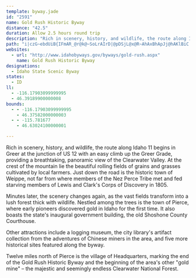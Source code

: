 ```yaml
---
template: byway.jade
id: "2591"
name: Gold Rush Historic Byway
distance: "42.5"
duration: Allow 2.5 hours round trip
description: "Rich in scenery, history, and wildlife, the route along Idaho 11 travels through mountains and forests where early pioneers discovered gold in Idaho for the first time."
path: "i|czG~ebdUiB{IFmAR_@r@k@~SoLrAIrD|@pDSjL@x@R~AhAxBhApJj@hAKlBiC|Cw@p@sAz@sCl@_BlCaEfAqAnAe@tADZGd@YTs@EeAYq@SIs@HoG~Bc@\\iAzAaD~AcBrBe@Xi@FoCBi@RuA~@sA\\uAUg@Ue@e@}A_CoAg@c@_@_@i@Uu@G_AVsD@_AEy@Us@[m@c@_@cAKcB^i@Ai@UyAy@oAcAi@q@Uq@_@g@c@WsAJ[^s@~A_@j@qAn@aBP]AUW?_@DSNKnASb@Qv@mAjByEb@_@`@Er@PfBxAd@XrAPrASjByA\\QX?|Bd@jDdBj@HjCJhAXXP\\~A@~@G`A]pAI~@DZHX^^`@Lj@?x@YlF}EZq@\\sAIkA_@{@yA_AqFkAs@UeDwBwGgDcBs@wDw@u@JiAx@y@Pi@EsAe@u@m@K]g@uCi@mAa@e@c@C}@HURi@r@wA~Ca@f@gCfA_Bb@}CN_@To@x@g@ZiFXo@RgHbAyBf@y@?c@YEWDUHK~AE^KpG_DbEgA|Am@xAw@hDuCvBmANQNq@Ks@a@Uo@X}@~@k@XqELg@L}BfBy@NYKsAsAYKy@GsCd@mAQoAq@[g@Eg@Jk@rBeBvDkBxCsDxAgApGmDfGmExAqAbAmAVo@f@oB^i@h@SXCj@JpAd@tAFd@Qb@a@Xm@^sBNyKxAkUXkC~B{Ed@mBLyB?mEk@aE[y@q@w@sDyB}EaCSc@@{Ab@g@xBkAfAKdA\\lB~Af@Rj@Jd@IfKgHjDsCdAeBXy@RcAPmBEkBcCiROmC?wUN_FReAx@aCzNmTxAmCd@sAxBoI`C{JJeADyAA_AsAqMEsAJqDxB}QFyEC{IUgBmBgHKyB?_AJy@vCuOD}@?iF|@sGLyBA{BsBoUEgC~@cb@E{BOyB_@sBgAyCwYge@mCwDk@oAs@}Bc@cCqO}hAUoCIqCNkeA?m`ADmCNmEXmAt@}BlAyA|XkXv\\k`@hAaB|@sBn@mCRsBH{GJsk@OeiAAc|Af@kuIKe@o@YkZFyNPyCE_BYwIaFmByAmR}Qk@w@m@mAsEgOe@aAmAsAiBm@kNT_BEcCg@aDaBkQaNiBmBgAeB{Oy^_@k@s@g@mFiBcBgA_BaBaByCsIqWiCoJ}CkMi@{AeImOoCcJmFoMcCgHgF{LcAkB_CeD}A{AcBsAuBaAoQkHwBqAmDoCsJ{HiKmJiE_FeAgCy@yAaB_B_Ak@mBi@eAEsAD}Bn@iCdBeB|@gARuA@sAMcBe@aPoLwBqB_BuCiAsDs@{EkJaw@_AiHe@yAiDyGwSal@_AsB{LuPob@qa@mCsCqMiQwGoJ}D{Hy@gAaFwEe@eA}@mCcAiB{BcDoBaCgCmCcBeAmBe@iC[cB_@}DkBo@k@_AoAiB_EgB{Lu@mDcB_GUcB?sAJqAfB{ID}@Ig@i@sAmJsNi@iB}@sEo@kBi@y@sEyFy@yAYgAUeDh@cMFeFKwJIqAUmA_AeCy@{@oM_HiA_AoAyAcD{Ey@{AYkAEsAHyDSaBO_@s@}@yBaC_@gAIsA^_FEsASqCD{@`@eA`CeCVo@H}@IyB_@gCmBaKy@sBcAmAc@]qAm@cASu@?{K~@_FR{f@GuO?q@Ju@t@yClH[pBKlA@rANfBCpAUr@}A~BUhACpAVjAdAbB^dAHlACh@Kx@St@u@~@}CdBcE`AcAd@m@p@{AzCeAdAgAVu@@}Bm@i@Ey@\\UXO`@SdBe@nHSx@]d@k@Pi@]c@g@{@sCs@e@_AK}C?eId@aA`@iAdAs@\\gALuA?cAX{@v@mBbDeAhAmE`BaFnDeAPy@A}Am@uAKwDn@aGr@oAj@gE~Di@z@_@hASxBAz@h@rFJxBEzBUpCIrDYr@_@^sB?i@Re@^c@dAsAxE_AlCEf@?j@^`D?r@UrAi@p@uE~B_Bf@eAL}DBeNx@{MfH}FfCwAFgIaAmCMqGIuADu@PcAd@sE`DsB~@s@LsFDsAPi@To@j@iA`BcAhAoSbN{FlHo@l@i@Vu@LsAKi@SiA_AmBeCeBgAsCkAkDs@mK[yADmBZsDdAsBRaKe@u@Py@\\mDlD_Af@iAJ}CCaGMcBa@qKmIe@}@Me@_A{Ho@uCiCoI_@eAi@w@}EuDoP{KaFyE_AqBiBcHc@_A_AqA}As@iDSi@McAi@{@u@gHgIaAe@qAWwDcDi@w@Oe@iCaKs@aB_AmAgD}@iAaA_@aAi@eEYs@{MoNe@}@qCoHiBgDuAkB{CiBeAeAaHkMk@m@}Ay@iDoCs@kAe@aCg@}@yGuGgEgD_AkAmD{FcAkAwHuFoU{Qy@y@g@aAYiAQ{By@{g@i@gMe@qBs@mAiCuDo@]wANuAEcA`@y@P_CEmAl@yAdBw@R[?yDq@}BHy@EsB_@sADiBt@cCvAk@r@i@fBm@v@k@@qDgAg@CaA^i@|@_AxDgAnDq@dByCfEgAjAiBxA_DfBiAlDw@rC_AxEKnHS~BSx@a@p@aE`EiBdCo@bAuGdNwLtQyDjIg@pBUzD_@dBo@lAm@p@o@d@{PbI{D|Ay@?y@SaBiBw@Uu@J_BzAYJy@?y@_@wCyBqAYw@XYX_AlBo@l@qDrAiCp@e@Xo@l@wBpEYfAWlCg@v@_@R]EoFyD"
websites: 
  - url: "http://www.idahobyways.gov/byways/gold-rush.aspx"
    name: Gold Rush Historic Byway
designations: 
  - Idaho State Scenic Byway
states: 
  - ID
ll: 
  - -116.17903099999995
  - 46.39189900000008
bounds: 
  - - -116.17903099999995
    - 46.37582000000003
  - - -115.781677
    - 46.63024100000001

---
```


Rich in scenery, history, and wildlife, the route along Idaho 11 begins in Greer at the junction of US 12 with an easy climb up the Greer Grade, providing a breathtaking, panoramic view of the Clearwater Valley. At the crest of the mountain lie the beautiful rolling fields of grains and grasses cultivated by local farmers. Just down the road is the historic town of Weippe, not far from where members of the Nez Perce Tribe met and fed starving members of Lewis and Clark's Corps of Discovery in 1805.

Minutes later, the scenery changes again, as the vast fields
transform into a lush forest thick with wildlife. Nestled among the trees is the town of Pierce, where early pioneers discovered gold in Idaho for the first time. It also boasts the state's inaugural government building, the old Shoshone County Courthouse.

Other attractions include a logging museum, the city library's
artifact collection from the adventures of Chinese miners in the area, and five more historical sites featured along the byway.

Twelve miles north of Pierce is the village of Headquarters,
marking the end of the Gold Rush Historic Byway and the beginning of the area's other "gold mine" &#8211; the majestic and seemingly endless Clearwater National Forest.